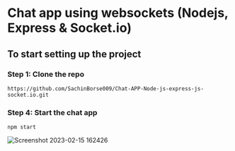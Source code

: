 # Chat app using websockets (Nodejs, Express & Socket.io)

## To start setting up the project

### Step 1: Clone the repo
```
https://github.com/SachinBorse009/Chat-APP-Node-js-express-js-socket.io.git
```
### Step 4: Start the chat app
```
npm start
```

![Screenshot 2023-02-15 162426](https://user-images.githubusercontent.com/111965224/219016241-4ea3b798-3752-47f8-a8b8-a77cbbf473d3.png)
